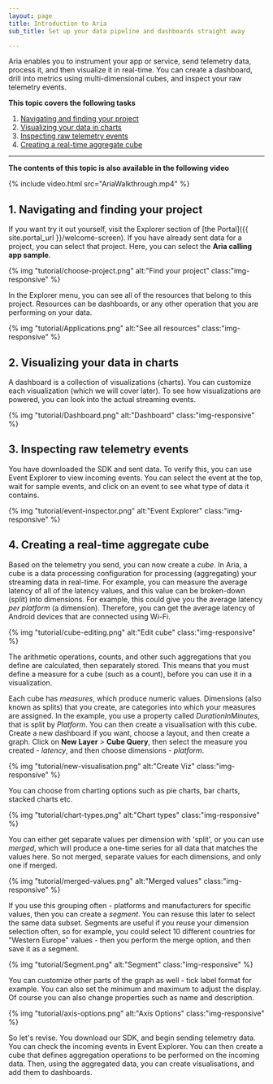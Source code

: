 ```yaml
---
layout: page
title: Introduction to Aria
sub_title: Set up your data pipeline and dashboards straight away

---
```


Aria enables you to instrument your app or service, send telemetry data, process it, and then visualize it in real-time. You can create a dashboard, drill into metrics using multi-dimensional cubes, and inspect your raw telemetry events.

**This topic covers the following tasks**

1. [Navigating and finding your project](#1-navigating-and-finding-your-project)
1. [Visualizing your data in charts](#2-visualizing-your-data-in-charts)
1. [Inspecting raw telemetry events](#3-inspecting-raw-telemetry-events)
1. [Creating a real-time aggregate cube](#4-creating-a-real-time-aggregate-cube)

---

**The contents of this topic is also available in the following video**

{% include video.html src="AriaWalkthrough.mp4" %}

## 1. Navigating and finding your project

If you want try it out yourself, visit the Explorer section of [the Portal]({{ site.portal_url }}/welcome-screen). If you have already sent data for a project, you can select that project. Here, you can select the **Aria calling app sample**.

{% img "tutorial/choose-project.png" alt:"Find your project" class:"img-responsive" %}

In the Explorer menu, you can see all of the resources that belong to this project. Resources can be dashboards, or any other operation that you are performing on your data.

{% img "tutorial/Applications.png" alt:"See all resources" class:"img-responsive" %}

## 2. Visualizing your data in charts

A dashboard is a collection of visualizations (charts). You can customize each visualization (which we will cover later). To see how visualizations are powered, you can look into the actual streaming events.

{% img "tutorial/Dashboard.png" alt:"Dashboard" class:"img-responsive" %}

## 3. Inspecting raw telemetry events

You have downloaded the SDK and sent data. To verify this, you can use Event Explorer to view incoming events. You can select the event at the top, wait for sample events, and click on an event to see what type of data it contains.

{% img "tutorial/event-inspector.png" alt:"Event Explorer" class:"img-responsive" %}

## 4. Creating a real-time aggregate cube

Based on the telemetry you send, you can now create a *cube*. In Aria, a cube is a data processing configuration for processing (aggregating) your streaming data in real-time. For example, you can measure the average latency of all of the latency values, and this value can be broken-down (split) into dimensions. For example, this could give you the average latency *per platform* (a dimension). Therefore, you can get the average latency of Android devices that are connected using Wi-Fi.

{% img "tutorial/cube-editing.png" alt:"Edit cube" class:"img-responsive" %}

The arithmetic operations, counts, and other such aggregations that you define are calculated, then separately stored. This means that you must define a measure for a cube (such as a count), before you can use it in a visualization.

Each cube has *measures*, which produce numeric values. Dimensions (also known as splits) that you create, are categories into which your measures are assigned. In the example, you use a property called *DurationInMinutes*, that is split by *Platform*. You can then create a visualisation with this cube. Create a new dashboard if you want, choose a layout, and then create a graph. Click on **New Layer** > **Cube Query**, then select the measure you created - *latency*, and then choose dimensions - *platform*.

{% img "tutorial/new-visualisation.png" alt:"Create Viz" class:"img-responsive" %}

You can choose from charting options such as pie charts, bar charts, stacked charts etc.

{% img "tutorial/chart-types.png" alt:"Chart types" class:"img-responsive" %}

You can either get separate values per dimension with 'split', or you can use *merged*, which will produce a one-time series for all data that matches the values here. So not merged, separate values for each dimensions, and only one if merged.

{% img "tutorial/merged-values.png" alt:"Merged values" class:"img-responsive" %}

If you use this grouping often - platforms and manufacturers for specific values, then you can create a *segment*. You can resuse this later to select the same data subset. Segments are useful if you reuse your dimension selection often, so for example, you could select 10 different countries for "Western Europe" values - then you perform the merge option, and then save it as a segment.

{% img "tutorial/Segment.png" alt:"Segment" class:"img-responsive" %}

You can customize other parts of the graph as well - tick label format for example. You can also set the minimum and maximum to adjust the display. Of course you can also change properties such as name and description.

{% img "tutorial/axis-options.png" alt:"Axis Options" class:"img-responsive" %}

So let's revise. You download our SDK, and begin sending telemetry data. You can check the incoming events in Event Explorer. You can then create a cube that defines aggregation operations to be performed on the incoming data. Then, using the aggregated data, you can create visualisations, and add them to dashboards.
